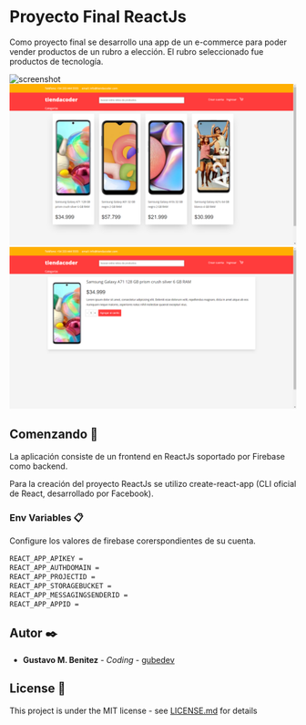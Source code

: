 # Proyecto Final ReactJs

 Como proyecto final se desarrollo una app de un e-commerce para poder vender productos de un rubro a elección. El rubro seleccionado fue productos de tecnología.

![screenshot](https://github.com/gubedev/coderhouse-ecommerce/blob/master/docs/shopping.gif)
![screenshot](https://github.com/gubedev/coderhouse-ecommerce/blob/master/docs/landing.png)
![screenshot](https://github.com/gubedev/coderhouse-ecommerce/blob/master/docs/item-detail.png)


## Comenzando 🚀

La aplicación consiste de un frontend en ReactJs soportado por Firebase como backend.

Para la creación del proyecto ReactJs se utilizo create-react-app (CLI oficial de React, desarrollado por Facebook). 

### Env Variables 📋

Configure los valores de firebase corerspondientes de su cuenta.

```
REACT_APP_APIKEY =
REACT_APP_AUTHDOMAIN = 
REACT_APP_PROJECTID = 
REACT_APP_STORAGEBUCKET = 
REACT_APP_MESSAGINGSENDERID = 
REACT_APP_APPID = 
```

## Autor ✒️


* **Gustavo M. Benitez** - *Coding* - [gubedev](https://github.com/gubedev)

## License 📄

This project is under the MIT license - see [LICENSE.md](LICENSE.md) for details

